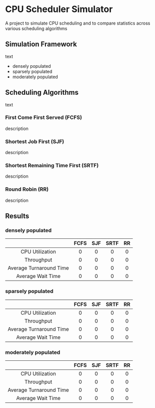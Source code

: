 # CPU Scheduler Simulator

A project to simulate CPU scheduling and to compare statistics across various scheduling algorithms

## Simulation Framework

text
- densely populated
- sparsely populated
- moderately populated

## Scheduling Algorithms

text

### First Come First Served (FCFS)

description

### Shortest Job First (SJF)

description

### Shortest Remaining Time First (SRTF)

description

### Round Robin (RR)

description

## Results

### densely populated

|      | FCFS | SJF | SRTF | RR |
|:------:|:------:|:-----:|:------:|:----:|
| CPU Utilization | 0 | 0 | 0 | 0 |
| Throughput | 0 | 0 | 0 | 0 |
| Average Turnaround Time | 0 | 0 | 0 | 0 |
| Average Wait Time | 0 | 0 | 0 | 0 |

### sparsely populated

|      | FCFS | SJF | SRTF | RR |
|:------:|:------:|:-----:|:------:|:----:|
| CPU Utilization | 0 | 0 | 0 | 0 |
| Throughput | 0 | 0 | 0 | 0 |
| Average Turnaround Time | 0 | 0 | 0 | 0 |
| Average Wait Time | 0 | 0 | 0 | 0 |

### moderately populated

|      | FCFS | SJF | SRTF | RR |
|:------:|:------:|:-----:|:------:|:----:|
| CPU Utilization | 0 | 0 | 0 | 0 |
| Throughput | 0 | 0 | 0 | 0 |
| Average Turnaround Time | 0 | 0 | 0 | 0 |
| Average Wait Time | 0 | 0 | 0 | 0 |
